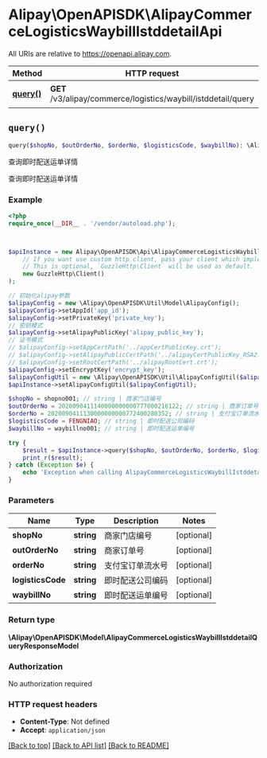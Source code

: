 # Alipay\OpenAPISDK\AlipayCommerceLogisticsWaybillIstddetailApi

All URIs are relative to https://openapi.alipay.com.

Method | HTTP request | Description
------------- | ------------- | -------------
[**query()**](AlipayCommerceLogisticsWaybillIstddetailApi.md#query) | **GET** /v3/alipay/commerce/logistics/waybill/istddetail/query | 查询即时配送运单详情


## `query()`

```php
query($shopNo, $outOrderNo, $orderNo, $logisticsCode, $waybillNo): \Alipay\OpenAPISDK\Model\AlipayCommerceLogisticsWaybillIstddetailQueryResponseModel
```

查询即时配送运单详情

查询即时配送运单详情

### Example

```php
<?php
require_once(__DIR__ . '/vendor/autoload.php');



$apiInstance = new Alipay\OpenAPISDK\Api\AlipayCommerceLogisticsWaybillIstddetailApi(
    // If you want use custom http client, pass your client which implements `GuzzleHttp\ClientInterface`.
    // This is optional, `GuzzleHttp\Client` will be used as default.
    new GuzzleHttp\Client()
);

// 初始化alipay参数
$alipayConfig = new \Alipay\OpenAPISDK\Util\Model\AlipayConfig();
$alipayConfig->setAppId('app_id');
$alipayConfig->setPrivateKey('private_key');
// 密钥模式
$alipayConfig->setAlipayPublicKey('alipay_public_key');
// 证书模式
// $alipayConfig->setAppCertPath('../appCertPublicKey.crt');
// $alipayConfig->setAlipayPublicCertPath('../alipayCertPublicKey_RSA2.crt');
// $alipayConfig->setRootCertPath('../alipayRootCert.crt');
$alipayConfig->setEncryptKey('encrypt_key');
$alipayConfigUtil = new \Alipay\OpenAPISDK\Util\AlipayConfigUtil($alipayConfig);
$apiInstance->setAlipayConfigUtil($alipayConfigUtil);

$shopNo = shopno001; // string | 商家门店编号
$outOrderNo = 2020090411140000000000777000216122; // string | 商家订单号
$orderNo = 2020090411130000000000772400280352; // string | 支付宝订单流水号
$logisticsCode = FENGNIAO; // string | 即时配送公司编码
$waybillNo = waybillno001; // string | 即时配送运单编号

try {
    $result = $apiInstance->query($shopNo, $outOrderNo, $orderNo, $logisticsCode, $waybillNo);
    print_r($result);
} catch (Exception $e) {
    echo 'Exception when calling AlipayCommerceLogisticsWaybillIstddetailApi->query: ', $e->getMessage(), PHP_EOL;
}
```

### Parameters

Name | Type | Description  | Notes
------------- | ------------- | ------------- | -------------
 **shopNo** | **string**| 商家门店编号 | [optional]
 **outOrderNo** | **string**| 商家订单号 | [optional]
 **orderNo** | **string**| 支付宝订单流水号 | [optional]
 **logisticsCode** | **string**| 即时配送公司编码 | [optional]
 **waybillNo** | **string**| 即时配送运单编号 | [optional]

### Return type

**\Alipay\OpenAPISDK\Model\AlipayCommerceLogisticsWaybillIstddetailQueryResponseModel**

### Authorization

No authorization required

### HTTP request headers

- **Content-Type**: Not defined
- **Accept**: `application/json`

[[Back to top]](#) [[Back to API list]](../../README.md#api-endpoints)
[[Back to README]](../../README.md)
